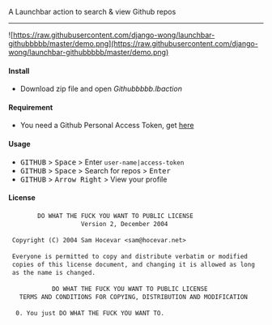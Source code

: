 A Launchbar action to search & view Github repos

---

![https://raw.githubusercontent.com/django-wong/launchbar-githubbbbb/master/demo.png](https://raw.githubusercontent.com/django-wong/launchbar-githubbbbb/master/demo.png)

#### Install

- Download zip file and open *Githubbbbb.lbaction*


#### Requirement

- You need a Github Personal Access Token, get [here](https://github.com/settings/tokens)

#### Usage

- <kbd>GITHUB</kbd> > <kbd>Space</kbd> > Enter `user-name|access-token`
- <kbd>GITHUB</kbd> > <kbd>Space</kbd> > Search for repos > <kbd>Enter</kbd>
- <kbd>GITHUB</kbd> > <kbd>Arrow Right</kbd> > View your profile

#### License
```
        DO WHAT THE FUCK YOU WANT TO PUBLIC LICENSE
                    Version 2, December 2004

 Copyright (C) 2004 Sam Hocevar <sam@hocevar.net>

 Everyone is permitted to copy and distribute verbatim or modified
 copies of this license document, and changing it is allowed as long
 as the name is changed.

            DO WHAT THE FUCK YOU WANT TO PUBLIC LICENSE
   TERMS AND CONDITIONS FOR COPYING, DISTRIBUTION AND MODIFICATION

  0. You just DO WHAT THE FUCK YOU WANT TO.
```